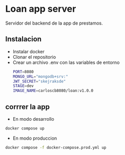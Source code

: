 # Loan app server

Servidor del backend de la app de prestamos.

## Instalacion

- Instalar docker
- Clonar el repositorio
- Crear un archivo .env con las variables de entorno
  ```bash
  PORT=8080
  MONGO_URL="mongodb+srv:"
  JWT_SECRET="skejraksde"
  STAGE=dev
  IMAGE_NAME=carloscb8080/loan:v1.0.0
  ```

## corrrer la app

- En modo desarrollo

```bash
docker compose up
```

- En modo produccion

```bash
docker compose -f docker-compose.prod.yml up
```
